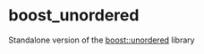 # boost_unordered
Standalone version of the [boost::unordered](https://github.com/boostorg/unordered) library
